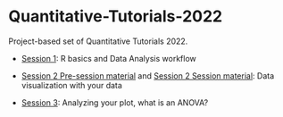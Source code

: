 # Quantitative-Tutorials-2022

Project-based set of Quantitative Tutorials 2022.

-   [Session 1](https://github.com/erolafr/Quantitative-Tutorials-2022/blob/main/Session1/Session1.md): R basics and Data Analysis workflow

-   [Session 2 Pre-session material](https://github.com/erolafr/Quantitative-Tutorials-2022/blob/main/Session2/Session2.md) and [Session 2 Session material](https://github.com/erolafr/Quantitative-Tutorials-2022/blob/main/Session2/Session2_Presentation.pdf): Data visualization with your data

-   [Session 3](https://github.com/erolafr/Quantitative-Tutorials-2022/blob/main/Session3/S3_ANOVA.pdf): Analyzing your plot, what is an ANOVA?
